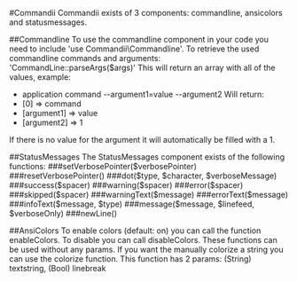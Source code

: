 #Commandii
Commandii exists of 3 components: commandline, ansicolors and statusmessages.

##Commandline
To use the commandline component in your code you need to include 'use Commandii\Commandline'.
To retrieve the used commandline commands and arguments: 'CommandLine::parseArgs($args)'
This will return an array with all of the values, example:
- application command --argument1=value --argument2
Will return:
- [0] => command
- [argument1] => value
- [argument2] => 1

If there is no value for the argument it will automatically be filled with a 1.

##StatusMessages
The StatusMessages component exists of the following functions:
###setVerbosePointer($verbosePointer)
###resetVerbosePointer()
###dot($type, $character, $verboseMessage)
###success($spacer)
###warning($spacer)
###error($spacer)
###skipped($spacer)
###warningText($message)
###errorText($message)
###infoText($message, $type)
###message($message, $linefeed, $verboseOnly)
###newLine()

##AnsiColors
To enable colors (default: on) you can call the function enableColors. To disable you can call disableColors.
These functions can be used without any params. If you want the manually colorize a string you can use
the colorize function. This function has 2 params: (String) textstring, (Bool) linebreak
